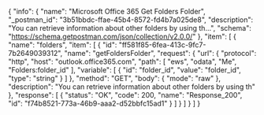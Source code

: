 {
  "info": {
    "name": "Microsoft Office 365 Get Folders Folder",
    "_postman_id": "3b51bbdc-ffae-45b4-8572-fd4b7a025de8",
    "description": "You can retrieve information about other folders by using th...",
    "schema": "https://schema.getpostman.com/json/collection/v2.0.0/"
  },
  "item": [
    {
      "name": "folders",
      "item": [
        {
          "id": "ff581f85-6fea-413c-9fc7-7b2649039312",
          "name": "getFoldersFolder",
          "request": {
            "url": {
              "protocol": "http",
              "host": "outlook.office365.com",
              "path": [
                "ews",
                "odata",
                "Me",
                "Folders:folder_id"
              ],
              "variable": [
                {
                  "id": "folder_id",
                  "value": "folder_id",
                  "type": "string"
                }
              ]
            },
            "method": "GET",
            "body": {
              "mode": "raw"
            },
            "description": "You can retrieve information about other folders by using th"
          },
          "response": [
            {
              "status": "OK",
              "code": 200,
              "name": "Response_200",
              "id": "f74b8521-773a-46b9-aaa2-d52bbfc15ad1"
            }
          ]
        }
      ]
    }
  ]
}